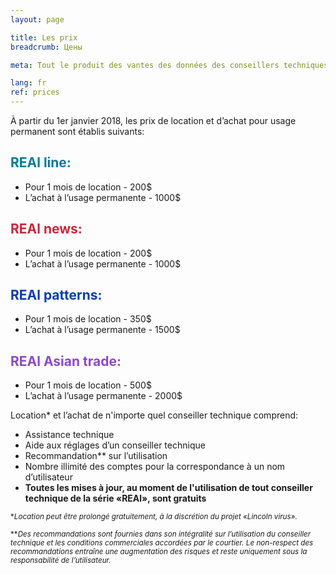 ```yaml
---
layout: page

title: Les prix
breadcrumb: Цены

meta: Tout le produit des vantes des données des conseillers techniques sera utilisé pour la charité.

lang: fr
ref: prices
---
```


À partir du 1er janvier 2018, les prix de location et d’achat pour usage permanent sont établis suivants:

## <span style="color:#007c95">REAl line:</span>

- Pour 1 mois de location - 200$
- L’achat à l’usage permanente - 1000$

## <span style="color:#c7283b">REAl news:</span>

- Pour 1 mois de location - 200$
- L’achat à l’usage permanente - 1000$

## <span style="color:#0a3ea8">REAl patterns:</span>

- Pour 1 mois de location - 350$
- L’achat à l’usage permanente - 1500$

## <span style="color:#8b4ac7">REAl Asian trade:</span>

- Pour 1 mois de location - 500$  
- L’achat à l’usage permanente - 2000$

Location* et l’achat de n'importe quel conseiller technique comprend:

- Assistance technique
- Aide aux réglages d’un conseiller technique
- Recommandation** sur l’utilisation
- Nombre illimité des comptes pour la correspondance à un nom d’utilisateur
- **Toutes les mises à jour, au moment de l'utilisation de tout conseiller technique de la série «REAl», sont gratuits**


<small>\*_Location peut être prolongé gratuitement, à la discrétion du projet «Lincoln virus»._</small>

<small>\*\*_Des recommandations sont fournies dans son intégralité sur l’utilisation du conseiller technique et les conditions commerciales accordées par le courtier. Le non-respect des recommandations entraîne une augmentation des risques et reste uniquement sous la responsabilité de l’utilisateur._</small>
